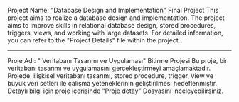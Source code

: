 
Project Name: "Database Design and Implementation" Final Project This project aims to realize a database design and implementation. The project aims to improve skills in relational database design, stored procedures, triggers, views, and working with large datasets. For detailed information, you can refer to the "Project Details" file within the project.

----------------------------------------------------------------------------------------------

 Proje Adı: " Veritabanı Tasarımı ve Uygulaması"  Bitirme Projesi
Bu proje, bir veritabanı tasarımı ve uygulamasını gerçekleştirmeyi amaçlamaktadır. Projede, ilişkisel veritabanı tasarımı, stored procedure, trigger, view ve büyük veri setleri ile çalışma yeteneklerinin geliştirilmesi hedeflenmiştir.
Detaylı bilgi için proje içerisinde "Proje detay" Dosyasını inceleyebilirsiniz.
